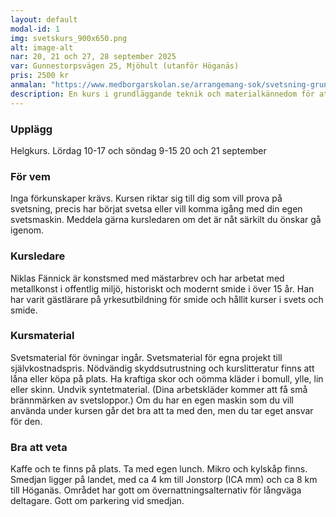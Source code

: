 ```yaml
---
layout: default
modal-id: 1
img: svetskurs_900x650.png
alt: image-alt
nar: 20, 21 och 27, 28 september 2025
var: Gunnestorpsvägen 25, Mjöhult (utanför Höganäs)
pris: 2500 kr
anmalan: "https://www.medborgarskolan.se/arrangemang-sok/svetsning-grunderna-1471223/"
description: En kurs i grundläggande teknik och materialkännedom för att kunna ha svetsning som hobby eller fixa saker själv hemma. Fokus lägger vi på övning i manuell metallbågsvetsning (MMA) som är den vanligast förekommande typen av svetsning, men vi provar också MIG/MAG och gassvetsning (acetylen/oxygen). Du får lära dig grundläggande om brandskydd och arbetsmiljö för att kunna arbeta på ett säkert sätt. 
---
```


### Upplägg

Helgkurs. Lördag 10-17 och söndag 9-15
20 och 21 september

### För vem

Inga förkunskaper krävs. Kursen riktar sig till dig som vill prova på svetsning, precis har börjat svetsa eller vill komma igång med din egen svetsmaskin. Meddela gärna kursledaren om det är nåt särkilt du önskar gå igenom.

### Kursledare

Niklas Fännick är konstsmed med mästarbrev och har arbetat med metallkonst i offentlig miljö, historiskt och modernt smide i över 15 år. Han har varit gästlärare på yrkesutbildning för smide och hållit kurser i svets och smide.

### Kursmaterial

Svetsmaterial för övningar ingår. Svetsmaterial för egna projekt till självkostnadspris. Nödvändig skyddsutrustning och kurslitteratur finns att låna eller köpa på plats. Ha kraftiga skor och oömma kläder i bomull, ylle, lin eller skinn. Undvik syntetmaterial. (Dina arbetskläder kommer att få små brännmärken av svetsloppor.) Om du har en egen maskin som du vill använda under kursen går det bra att ta med den, men du tar eget ansvar för den.

### Bra att veta

Kaffe och te finns på plats. Ta med egen lunch. Mikro och kylskåp finns. Smedjan ligger på landet, med ca 4 km till Jonstorp (ICA mm) och ca 8 km till Höganäs. Området har gott om övernattningsalternativ för långväga deltagare. Gott om parkering vid smedjan.
